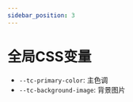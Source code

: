 ```yaml
---
sidebar_position: 3
---
```


# 全局CSS变量

- `--tc-primary-color`: 主色调
- `--tc-background-image`: 背景图片
